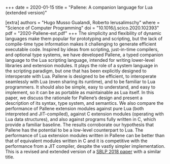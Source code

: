 +++
date  = 2020-01-15
title = "Pallene: A companion language for Lua (extended version)"

[extra]
authors = "Hugo Musso Gualandi, Roberto Ierusalimschy"
where   = "Science of Computer Programming"
doi     = "10.1016/j.scico.2020.102393"
pdf     = "2020-Pallene-ext.pdf"
+++
The simplicity and flexibility of dynamic languages make them popular for prototyping and scripting, but
the lack of compile-time type information makes it challenging to generate efficient executable code.
Inspired by ideas from scripting, just-in-time compilers, and optional type systems, we have developed
Pallene, a typed companion language to the Lua scripting language, intended for writing lower-level libraries
and extension modules. It plays the role of a system language in the scripting paradigm, but one that
has been explicitly designed to interoperate with Lua. Pallene is designed to be efficient, to interoperate
seamlessly with Lua (even sharing its runtime), and to be familiar to Lua programmers. It should also be
simple, easy to understand, and easy to implement, so it can be as portable as maintainable as Lua itself.
In this paper, we discuss the rationale for Pallene’s design and present a description of its syntax, type
system, and semantics. We also compare the performance of Pallene extension modules against pure Lua
(both interpreted and JIT-compiled), against C extension modules (operating with Lua data structures),
and also against programs fully written in C, which provide a familiar baseline. The results corroborate our
hypothesis that Pallene has the potential to be a low-level counterpart to Lua. The performance of Lua
extension modules written in Pallene can be better than that of equivalent modules written in C and it is
competitive with the performance from a JIT compiler, despite the vastly simpler implementation.
This is a revised and extended version of a [SBLP 2018 paper](@/publications/2018-Pallene.md) with a similar title.

